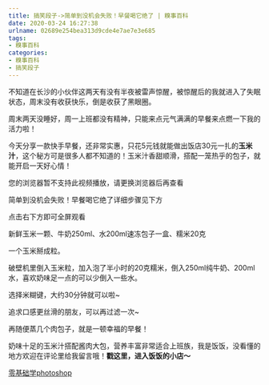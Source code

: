 ```yaml
---
title: 搞笑段子->简单到没机会失败！早餐喝它绝了 | 糗事百科
date: 2020-03-24 16:27:38
urlname: 02689e254bea313d9cde4e7ae7e3e685
tags: 
- 糗事百科
categories:
- 糗事百科
- 搞笑段子
---
```

不知道在长沙的小伙伴这两天有没有半夜被雷声惊醒，被惊醒后的我就进入了失眠状态，周末没有收获快乐，倒是收获了黑眼圈。

周末两天没睡好，周一上班都没有精神，只能来点元气满满的早餐来点燃一下我的活力啦！

今天分享一款快手早餐，还非常实惠，只花5元钱就能做出饭店30元一扎的**玉米汁**，这个秘方可是很多人都不知道的！玉米汁香甜顺滑，搭配一笼热乎的包子，就能开启一天好心情！  

您的浏览器暂不支持此视频播放，请更换浏览器后再查看

简单到没机会失败！早餐喝它绝了详细步骤见下方

点击右下方即可全屏观看

新鲜玉米一颗、牛奶250ml、水200ml速冻包子一盒、糯米20克

一个玉米掰成粒。

破壁机里倒入玉米粒，加入泡了半小时的20克糯米，倒入250ml纯牛奶、200ml水，喜欢奶味足一点的可以少倒入一些水。

选择米糊键，大约30分钟就可以啦~

追求口感更丝滑的朋友，可以再过滤一次~

再随便蒸几个肉包子，就是一顿幸福的早餐！

奶味十足的玉米汁搭配酱肉大包，营养丰富非常适合上班族，我是饭饭，没看懂的地方欢迎在评论里给我留言哦！**戳这里，进入饭饭的小店～**

[零基础学photoshop](https://vip.open.163.com/mobile/detail/293?channel=directcard)


